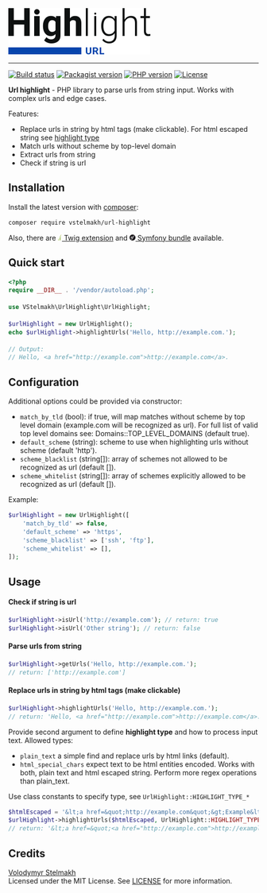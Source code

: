 <img src="./resources/url-highlight-logo.svg" width="286" height="93" alt="Url highlight logo">

---

[![Build status](https://github.com/vstelmakh/url-highlight/workflows/build/badge.svg?branch=master)](https://github.com/vstelmakh/url-highlight/actions)
[![Packagist version](https://badgen.net/packagist/v/vstelmakh/url-highlight?color=orange)](https://packagist.org/packages/vstelmakh/url-highlight)
[![PHP version](https://badgen.net/packagist/php/vstelmakh/url-highlight?color=blue)](https://www.php.net/)
[![License](https://badgen.net/github/license/vstelmakh/url-highlight?color=4d9384)](LICENSE)

**Url highlight** - PHP library to parse urls from string input. Works with complex urls and edge cases.  

Features:
- Replace urls in string by html tags (make clickable). For html escaped string see [highlight type](#replace-urls-in-string-by-html-tags-make-clickable)
- Match urls without scheme by top-level domain
- Extract urls from string
- Check if string is url

## Installation
Install the latest version with [composer](https://getcomposer.org/):  
```bash
composer require vstelmakh/url-highlight
```
Also, there are
 [<img src="./resources/twig-logo.png" width="8" height="12" alt="Twig logo"> Twig extension](https://github.com/vstelmakh/url-highlight-twig-extension)
 and [<img src="./resources/symfony-logo.png" width="12" height="12" alt="Symfony logo"> Symfony bundle](https://github.com/vstelmakh/url-highlight-symfony-bundle) available.  

## Quick start  
```php
<?php
require __DIR__ . '/vendor/autoload.php';

use VStelmakh\UrlHighlight\UrlHighlight;

$urlHighlight = new UrlHighlight();
echo $urlHighlight->highlightUrls('Hello, http://example.com.');

// Output:
// Hello, <a href="http://example.com">http://example.com</a>.
```

## Configuration
Additional options could be provided via constructor:
- `match_by_tld` (bool): if true, will map matches without scheme by top level domain
    (example.com will be recognized as url). For full list of valid top level
    domains see: Domains::TOP_LEVEL_DOMAINS (default true).
- `default_scheme` (string): scheme to use when highlighting urls without scheme (default 'http').
- `scheme_blacklist` (string[]): array of schemes not allowed to be recognized as url (default []).
- `scheme_whitelist` (string[]): array of schemes explicitly allowed to be recognized as url (default []).

Example:
```php
$urlHighlight = new UrlHighlight([
    'match_by_tld' => false,
    'default_scheme' => 'https',
    'scheme_blacklist' => ['ssh', 'ftp'],
    'scheme_whitelist' => [],
]);
```

## Usage
#### Check if string is url
```php
$urlHighlight->isUrl('http://example.com'); // return: true
$urlHighlight->isUrl('Other string'); // return: false
```

#### Parse urls from string
```php
$urlHighlight->getUrls('Hello, http://example.com.');
// return: ['http://example.com']
```

#### Replace urls in string by html tags (make clickable)
```php
$urlHighlight->highlightUrls('Hello, http://example.com.');
// return: 'Hello, <a href="http://example.com">http://example.com</a>.'
```

Provide second argument to define **highlight type** and how to process input text. Allowed types:  
- `plain_text` a simple find and replace urls by html links (default).
- `html_special_chars` expect text to be html entities encoded. Works with both, plain text
    and html escaped string. Perform more regex operations than plain_text.

Use class constants to specify type, see `UrlHighlight::HIGHLIGHT_TYPE_*`  
```php
$htmlEscaped = '&lt;a href=&quot;http://example.com&quot;&gt;Example&lt;/a&gt;';
$urlHighlight->highlightUrls($htmlEscaped, UrlHighlight::HIGHLIGHT_TYPE_HTML_SPECIAL_CHARS);
// return: '&lt;a href=&quot;<a href="http://example.com">http://example.com</a>&quot;&gt;Example&lt;/a&gt;'
```

## Credits
[Volodymyr Stelmakh](https://github.com/vstelmakh)  
Licensed under the MIT License. See [LICENSE](LICENSE) for more information.  
